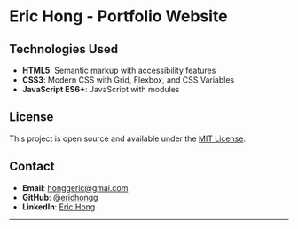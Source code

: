 # Eric Hong - Portfolio Website

## Technologies Used

- **HTML5**: Semantic markup with accessibility features
- **CSS3**: Modern CSS with Grid, Flexbox, and CSS Variables
- **JavaScript ES6+**: JavaScript with modules

## License

This project is open source and available under the [MIT License](LICENSE).

## Contact

- **Email**: honggeric@gmai.com
- **GitHub**: [@erichongg](https://github.com/erichongg)
- **LinkedIn**: [Eric Hong](https://www.linkedin.com/in/erichongg/)

---


